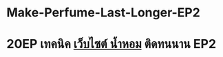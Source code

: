 # Make-Perfume-Last-Longer-EP2
# 20EP เทคนิค [เว็บไซต์ น้ำหอม](https://ceresaperfume.com) ติดทนนาน EP2
